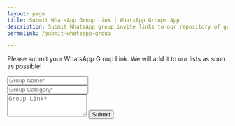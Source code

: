 ```yaml
---
layout: page
title: Submit WhatsApp Group Link | WhatsApp Groups App 
description: Submit WhatsApp group invite links to our repository of group links. We'll add it to our lists so that lakhs of people can discover them.
permalink: /submit-whatsapp-group

---
```


<form action="" id="group-form" method="POST">    
  <p class="mb-4">Please submit your WhatsApp Group Link. We will add it to our lists as soon as possible!</p>
  <div class="form-group row">
    <div class="col-md-6">
      <input class="form-control" type="text" name="group-name" id="group-name" placeholder="Group Name*" required>
    </div>
    <div class="col-md-6">
      <input class="form-control" type="text" name="group-category" id="group-category" placeholder="Group Category*" required>
    </div>
  </div>
  <textarea rows="3" class="form-control mb-3" name="group-link" id="group-link" placeholder="Group Link*" required></textarea>    
  <button class="btn btn-success" type="submit" value="Submit">Submit</button>
  <br />
  <br />
  <div id="group-response" class="alert alert-success" style="display:none">
    <strong>Success!!</strong> Thank you for ssubmitting the group.
  </div>
</form>

<br/>
<br/>
<br/>
<br/>

<script>
  document.getElementById('group-form').addEventListener('submit', function(e) {
    e.preventDefault(); //to prevent form submission
    var groupName = document.getElementById('group-name').value
    var groupCategory = document.getElementById('group-category').value
    var groupLink = document.getElementById('group-link').value
    var url = `https://docs.google.com/forms/d/e/1FAIpQLScWwwPq5zOokclj_A5PxnjKpeu4kLTaYZer7H4OarenXKjsCw/formResponse?usp=pp_url&entry.2020449633=${groupName}&entry.1937592050=${groupCategory}&entry.192698775=${groupLink}&submit=Submit` 
    fetch(url) 
      .then(data => console.log(data)) 
      .then(res => document.getElementById("group-response").style.display = "block")
    document.getElementById("group-response").style.display = "block"

    // set values to null
    document.getElementById('group-name').value = ''
    document.getElementById('group-category').value = ''
    document.getElementById('group-link').value = ''
  })
</script>



